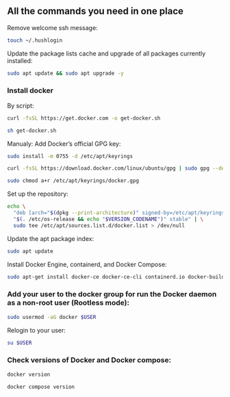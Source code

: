 ## All the commands you need in one place

Remove welcome ssh message:  
```bash
touch ~/.hushlogin
```  
  
Update the package lists cache and upgrade of all packages currently installed:  
```bash
sudo apt update && sudo apt upgrade -y
``` 
  
### Install docker

By script:
```bash
curl -fsSL https://get.docker.com -o get-docker.sh
```
```bash
sh get-docker.sh
```
Manualy:
Add Docker’s official GPG key:  
```bash
sudo install -m 0755 -d /etc/apt/keyrings
```  
```bash
curl -fsSL https://download.docker.com/linux/ubuntu/gpg | sudo gpg --dearmor -o /etc/apt/keyrings/docker.gpg
```  
```bash
sudo chmod a+r /etc/apt/keyrings/docker.gpg
```  
  
Set up the repository:  
```bash
echo \
  "deb [arch="$(dpkg --print-architecture)" signed-by=/etc/apt/keyrings/docker.gpg] https://download.docker.com/linux/ubuntu \
  "$(. /etc/os-release && echo "$VERSION_CODENAME")" stable" | \
  sudo tee /etc/apt/sources.list.d/docker.list > /dev/null
``` 
  
Update the apt package index:  
```bash
sudo apt update
```  
  
Install Docker Engine, containerd, and Docker Compose:  
```bash
sudo apt-get install docker-ce docker-ce-cli containerd.io docker-buildx-plugin docker-compose-plugin -y
```  

### Add your user to the docker group for run the Docker daemon as a non-root user (Rootless mode):  
```bash
sudo usermod -aG docker $USER
```  

Relogin to your user:
```bash
su $USER
```  

### Check versions of Docker and Docker compose:
```bash
docker version
```  
```bash
docker compose version
```  
